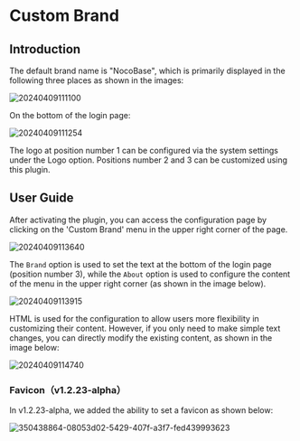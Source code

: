 # Custom Brand

<PluginInfo commercial="true" name="custom-brand"></PluginInfo>

## Introduction

The default brand name is "NocoBase", which is primarily displayed in the following three places as shown in the images:

![20240409111100](https://static-docs.nocobase.com/20240409111100.png)

On the bottom of the login page:

![20240409111254](https://static-docs.nocobase.com/20240409111254.png)

The logo at position number 1 can be configured via the system settings under the Logo option. Positions number 2 and 3 can be customized using this plugin.

## User Guide

After activating the plugin, you can access the configuration page by clicking on the 'Custom Brand' menu in the upper right corner of the page.

![20240409113640](https://static-docs.nocobase.com/20240409113640.png)

The `Brand` option is used to set the text at the bottom of the login page (position number 3), while the `About` option is used to configure the content of the menu in the upper right corner (as shown in the image below).

![20240409113915](https://static-docs.nocobase.com/20240409113915.png)

HTML is used for the configuration to allow users more flexibility in customizing their content. However, if you only need to make simple text changes, you can directly modify the existing content, as shown in the image below:

![20240409114740](https://static-docs.nocobase.com/20240409114740.png)

### Favicon（v1.2.23-alpha）

In v1.2.23-alpha, we added the ability to set a favicon as shown below:

![350438864-08053d02-5429-407f-a3f7-fed439993623](https://static-docs.nocobase.com/350438864-08053d02-5429-407f-a3f7-fed439993623.gif)
